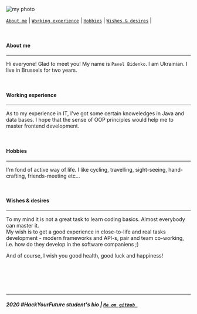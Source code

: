 
![ my photo](/../photo1.png )


 [` About me `](#about-me) |
 [` Working experience `](#working-experience) |
 [` Hobbies `](#hobbies) |
 [` Wishes & desires `](#wishes-&-desires) |

<br>

 ####  About me  
---

 Hi everyone! Glad to meet you! 
    My name is ` Pavel Bidenko `. I am Ukrainian. I live in Brussels for two years.

<br>
    
####  Working experience 
---
As to my experience in IT, I've got some certain knoweledges in Java and data bases. I hope that the sense of OOP principles would help me to master frontend development.

<br>

#### Hobbies 
---
 I'm fond of active way of life. I like cycling, travelling, sight-seeing,  hand-crafting, friends-meeting etc...

 <br>

 #### Wishes & desires
--- 
To my mind it is not a great task to learn coding basics. Almost everybody can master it.  
My wish is to get a good experience in close-to-life and real tasks development - modern frameworks and API-s, pair and team co-working, i.e. how do they develop in the software companiens ;)  

And of course, I wish you good health, good luck and happiness!

<br>
<br>
<br>
<br>

---
##### 2020 #HackYourFuture student's bio | [`Me on github `](http://pavelbidenko2018/github.com)











